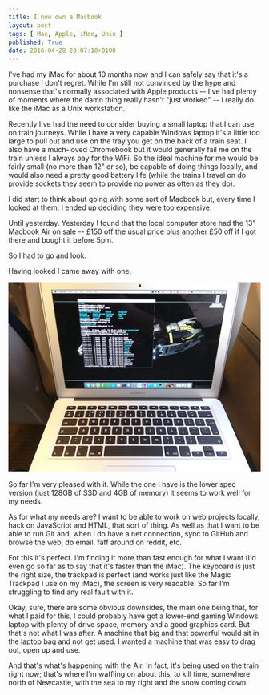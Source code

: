 ```yaml
---
title: I now own a Macbook
layout: post
tags: [ Mac, Apple, iMac, Unix ]
published: True
date: 2016-04-28 20:07:10+0100
---
```


I've had my iMac for about 10 months now and I can safely say that it's a
purchase I don't regret. While I'm still not convinced by the hype and nonsense
that's normally associated with Apple products -- I've had plenty of moments
where the damn thing really hasn't "just worked" -- I really do like the iMac
as a Unix workstation.

Recently I've had the need to consider buying a small laptop that I can use
on train journeys. While I have a very capable Windows laptop it's a little
too large to pull out and use on the tray you get on the back of a train seat.
I also have a much-loved Chromebook but it would generally fail me on the train
unless I always pay for the WiFi. So the ideal machine for me would be fairly
small (no more than 12" or so), be capable of doing things locally, and would
also need a pretty good battery life (while the trains I travel on do provide
sockets they seem to provide no power as often as they do).

I did start to think about going with some sort of Macbook but, every time I
looked at them, I ended up deciding they were too expensive.

Until yesterday. Yesterday I found that the local computer store had the
13" Macbook Air on sale -- £150 off the usual price plus another £50 off if
I got there and bought it before 5pm.

So I had to go and look.

Having looked I came away with one.

![My new Macbook, on the train](/attachments/2016/04/28/IMG_20160428_200405.jpg)

So far I'm very pleased with it. While the one I have is the lower spec
version (just 128GB of SSD and 4GB of memory) it seems to work well for my
needs.

As for what my needs are? I want to be able to work on web projects locally,
hack on JavaScript and HTML, that sort of thing. As well as that I want to
be able to run Git and, when I do have a net connection, sync to GitHub
and browse the web, do email, faff around on reddit, etc.

For this it's perfect. I'm finding it more than fast enough for what I want
(I'd even go so far as to say that it's faster than the iMac). The keyboard is
just the right size, the trackpad is perfect (and works just like the Magic
Trackpad I use on my iMac), the screen is very readable. So far I'm struggling
to find any real fault with it.

Okay, sure, there are some obvious downsides, the main one being that, for
what I paid for this, I could probably have got a lower-end gaming Windows
laptop with plenty of drive space, memory and a good graphics card. But that's
not what I was after. A machine that big and that powerful would sit in the
laptop bag and not get used. I wanted a machine that was easy to drag out,
open up and use.

And that's what's happening with the Air. In fact, it's being used on the
train right now; that's where I'm waffling on about this, to kill time,
somewhere north of Newcastle, with the sea to my right and the snow coming down.
